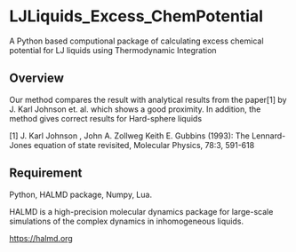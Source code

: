 # LJLiquids_Excess_ChemPotential
A Python based computional package of calculating excess chemical potential for LJ liquids using Thermodynamic Integration

## Overview
Our method compares the result with analytical results from the paper[1] by J. Karl Johnson et. al. which shows a good proximity.
In addition, the method gives correct results for Hard-sphere liquids

[1] J. Karl Johnson , John A. Zollweg Keith E. Gubbins (1993): The Lennard-Jones equation of state
revisited, Molecular Physics, 78:3, 591-618

## Requirement
Python, HALMD package, Numpy, Lua.

HALMD is a high-precision molecular dynamics package for large-scale simulations of the complex dynamics in inhomogeneous liquids.

https://halmd.org
